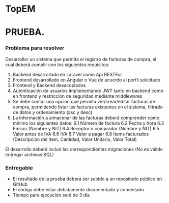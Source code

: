 # TopEM

# **PRUEBA.**

### Problema para resolver

Desarrollar un sistema que permita el registro de facturas de compra, el cual deberá cumplir
con los siguientes requisitos:

1. Backend desarrollado en Laravel como Api RESTFul
2. Frontend desarrollado en Angular o Vue de acuerdo al perfil solicitado
3. Frontend y Backend desacoplados
4. Autenticación de usuarios implementando JWT tanto en backend como en
   frontend y restricción de seguridad mediante middlewares
5. Se debe contar una opción que permita ver/crear/editar facturas de compra, permitiendo listar las facturas existentes en el sistema, filtrado de datos y ordenamiento (asc y desc)
6. La información a almacenar de las facturas deberá comprender como mínimo los
   siguientes datos:
   6.1 Número de factura
   6.2 Fecha y hora
   6.3 Emisor (Nombre y NIT)
   6.4 Receptor o comprador (Nombre y NIT)
   6.5 Valor antes de IVA
   6.6 IVA
   6.7 Valor a pagar
   6.8 Items facturados (Descripción del Item, Cantidad, Valor Unitario, Valor Total)

El desarrollo deberá incluir las correspondientes migraciones (No es válido entregar archivos SQL)

### Entregable

- El resultado de la prueba deberá ser subido a un repositorio público en GitHub
- El código debe estar debidamente documentado y comentado
- Tiempo para ejecución será de 3 día

